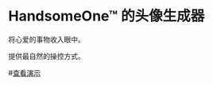 # HandsomeOne™ 的头像生成器

将心爱的事物收入眼中。

提供最自然的操控方式。

#[查看演示](http://handsomeone.github.io/Avatar-Generator/)

